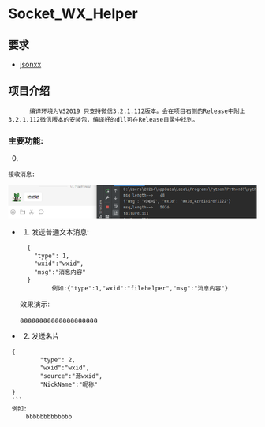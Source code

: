 # Socket_WX_Helper

## 要求

+ [jsonxx](https://www.runoob.com)


## 项目介绍
          编译环境为VS2019 只支持微信3.2.1.112版本。会在项目右侧的Release中附上3.2.1.112微信版本的安装包，编译好的dll可在Release目录中找到。

### 主要功能:
  0.
    接收消息:
    
    
![image](https://github.com/2826430176/Wx_Socket_Helper/blob/main/Static/recv_msg.png)


  + 1. 发送普通文本消息:
    ```
      {
        "type": 1,
        "wxid":"wxid",
        "msg":"消息内容"
      }
             例如:{"type":1,"wxid":"filehelper","msg":"消息内容"}
     ```        
    效果演示:
    
    aaaaaaaaaaaaaaaaaaaa

   + 2. 发送名片
   ```
    {
            "type": 2,
            "wxid":"wxid",
            "source":"源wxid",
            "NickName":"昵称"
    }
    ```
    例如:
        bbbbbbbbbbbbb